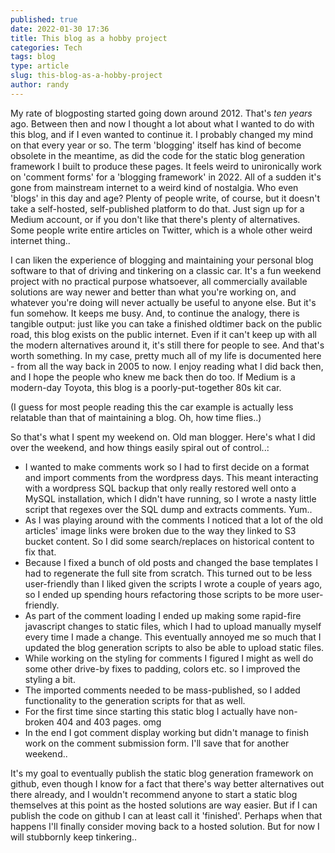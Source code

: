 ```yaml
---
published: true
date: 2022-01-30 17:36
title: This blog as a hobby project
categories: Tech
tags: blog
type: article
slug: this-blog-as-a-hobby-project
author: randy
---
```

My rate of blogposting started going down around 2012. That's *ten years* ago. Between then and now I thought a lot about what I wanted to do with this blog, and if I even wanted to continue it. I probably changed my mind on that every year or so. The term 'blogging' itself has kind of become obsolete in the meantime, as did the code for the static blog generation framework I built to produce these pages. It feels weird to unironically work on 'comment forms' for a 'blogging framework' in 2022. All of a sudden it's gone from mainstream internet to a weird kind of nostalgia. Who even 'blogs' in this day and age? Plenty of people write, of course, but it doesn't take a self-hosted, self-published platform to do that. Just sign up for a Medium account, or if you don't like that there's plenty of alternatives. Some people write entire articles on Twitter, which is a whole other weird internet thing..

I can liken the experience of blogging and maintaining your personal blog software to that of driving and tinkering on a classic car. It's a fun weekend project with no practical purpose whatsoever, all commercially available solutions are way newer and better than what you're working on, and whatever you're doing will never actually be useful to anyone else. But it's fun somehow. It keeps me busy. And, to continue the analogy, there is tangible output: just like you can take a finished oldtimer back on the public road, this blog exists on the public internet. Even if it can't keep up with all the modern alternatives around it, it's still there for people to see. And that's worth something. In my case, pretty much all of my life is documented here - from all the way back in 2005 to now. I enjoy reading what I did back then, and I hope the people who knew me back then do too. If Medium is a modern-day Toyota, this blog is a poorly-put-together 80s kit car.

(I guess for most people reading this the car example is actually less relatable than that of maintaining a blog. Oh, how time flies..)

So that's what I spent my weekend on. Old man blogger. Here's what I did over the weekend, and how things easily spiral out of control..:

* I wanted to make comments work so I had to first decide on a format and import comments from the wordpress days. This meant interacting with a wordpress SQL backup that only really restored well onto a MySQL installation, which I didn't have running, so I wrote a nasty little script that regexes over the SQL dump and extracts comments. Yum..
* As I was playing around with the comments I noticed that a lot of the old articles' image links were broken due to the way they linked to S3 bucket content. So I did some search/replaces on historical content to fix that.
* Because I fixed a bunch of old posts and changed the base templates I had to regenerate the full site from scratch. This turned out to be less user-friendly than I liked given the scripts I wrote a couple of years ago, so I ended up spending hours refactoring those scripts to be more user-friendly.
* As part of the comment loading I ended up making some rapid-fire javascript changes to static files, which I had to upload manually myself every time I made a change. This eventually annoyed me so much that I updated the blog generation scripts to also be able to upload static files.
* While working on the styling for comments I figured I might as well do some other drive-by fixes to padding, colors etc. so I improved the styling a bit.
* The imported comments needed to be mass-published, so I added functionality to the generation scripts for that as well.
* For the first time since starting this static blog I actually have non-broken 404 and 403 pages. omg
* In the end I got comment display working but didn't manage to finish work on the comment submission form. I'll save that for another weekend..

It's my goal to eventually publish the static blog generation framework on github, even though I know for a fact that there's way better alternatives out there already, and I wouldn't recommend anyone to start a static blog themselves at this point as the hosted solutions are way easier. But if I can publish the code on github I can at least call it 'finished'. Perhaps when that happens I'll finally consider moving back to a hosted solution. But for now I will stubbornly keep tinkering..
